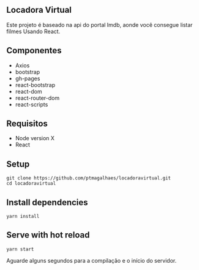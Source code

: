 ## Locadora Virtual

Este projeto é baseado na api do portal Imdb, aonde você consegue listar filmes Usando React.

## Componentes

* Axios
* bootstrap
* gh-pages
* react-bootstrap
* react-dom
* react-router-dom
* react-scripts

## Requisitos 

* Node version X
* React

## Setup

```
git clone https://github.com/ptmagalhaes/locadoravirtual.git
cd locadoravirtual
```

## Install dependencies

```
yarn install

```

## Serve with hot reload

```
yarn start

```

Aguarde alguns segundos para a compilação e o início do servidor.

